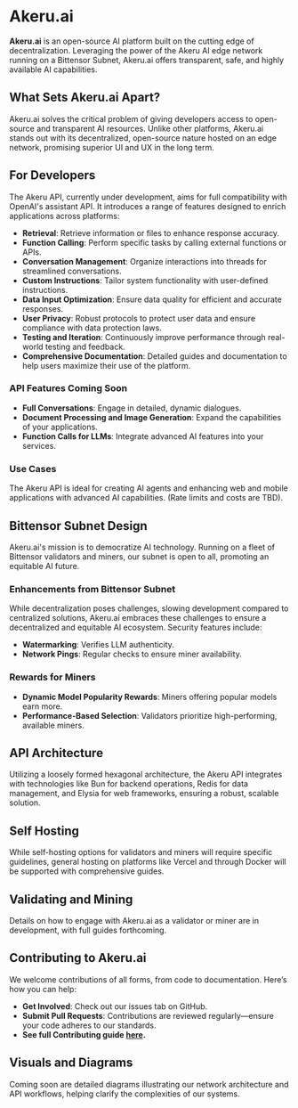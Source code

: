 # Akeru.ai

**Akeru.ai** is an open-source AI platform built on the cutting edge of decentralization. Leveraging the power of the Akeru AI edge network running on a Bittensor Subnet, Akeru.ai offers transparent, safe, and highly available AI capabilities.

## What Sets Akeru.ai Apart?

Akeru.ai solves the critical problem of giving developers access to open-source and transparent AI resources. Unlike other platforms, Akeru.ai stands out with its decentralized, open-source nature hosted on an edge network, promising superior UI and UX in the long term.

## For Developers

The Akeru API, currently under development, aims for full compatibility with OpenAI's assistant API. It introduces a range of features designed to enrich applications across platforms:

- **Retrieval**: Retrieve information or files to enhance response accuracy.
- **Function Calling**: Perform specific tasks by calling external functions or APIs.
- **Conversation Management**: Organize interactions into threads for streamlined conversations.
- **Custom Instructions**: Tailor system functionality with user-defined instructions.
- **Data Input Optimization**: Ensure data quality for efficient and accurate responses.
- **User Privacy**: Robust protocols to protect user data and ensure compliance with data protection laws.
- **Testing and Iteration**: Continuously improve performance through real-world testing and feedback.
- **Comprehensive Documentation**: Detailed guides and documentation to help users maximize their use of the platform.

### API Features Coming Soon

- **Full Conversations**: Engage in detailed, dynamic dialogues.
- **Document Processing and Image Generation**: Expand the capabilities of your applications.
- **Function Calls for LLMs**: Integrate advanced AI features into your services.

### Use Cases

The Akeru API is ideal for creating AI agents and enhancing web and mobile applications with advanced AI capabilities. (Rate limits and costs are TBD).

## Bittensor Subnet Design

Akeru.ai's mission is to democratize AI technology. Running on a fleet of Bittensor validators and miners, our subnet is open to all, promoting an equitable AI future.

### Enhancements from Bittensor Subnet

While decentralization poses challenges, slowing development compared to centralized solutions, Akeru.ai embraces these challenges to ensure a decentralized and equitable AI ecosystem. Security features include:

- **Watermarking**: Verifies LLM authenticity.
- **Network Pings**: Regular checks to ensure miner availability.

### Rewards for Miners

- **Dynamic Model Popularity Rewards**: Miners offering popular models earn more.
- **Performance-Based Selection**: Validators prioritize high-performing, available miners.

## API Architecture

Utilizing a loosely formed hexagonal architecture, the Akeru API integrates with technologies like Bun for backend operations, Redis for data management, and Elysia for web frameworks, ensuring a robust, scalable solution.

## Self Hosting

While self-hosting options for validators and miners will require specific guidelines, general hosting on platforms like Vercel and through Docker will be supported with comprehensive guides.

## Validating and Mining

Details on how to engage with Akeru.ai as a validator or miner are in development, with full guides forthcoming.

## Contributing to Akeru.ai

We welcome contributions of all forms, from code to documentation. Here’s how you can help:

- **Get Involved**: Check out our issues tab on GitHub.
- **Submit Pull Requests**: Contributions are reviewed regularly—ensure your code adheres to our standards.
- **See full Contributing guide [here](#).**

## Visuals and Diagrams

Coming soon are detailed diagrams illustrating our network architecture and API workflows, helping clarify the complexities of our systems.

